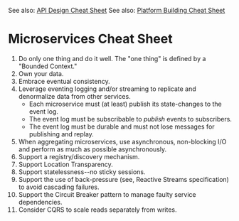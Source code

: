 See also: [API Design Cheat Sheet](https://github.com/RestCheatSheet/api-cheat-sheet#api-design-cheat-sheet)
See also: [Platform Building Cheat Sheet](https://github.com/RestCheatSheet/platform-cheat-sheet#platform-building-cheat-sheet)

# Microservices Cheat Sheet
1. Do only one thing and do it well. The "one thing" is defined by a "Bounded Context."
1. Own your data.
1. Embrace eventual consistency.
1. Leverage eventing logging and/or streaming to replicate and denormalize data from other services.
    * Each microservice must (at least) publish its state-changes to the event log.
    * The event log must be subscribable to *publish* events to subscribers.
    * The event log must be durable and must not lose messages for publishing and replay.
1. When aggregating microservices, use asynchronous, non-blocking I/O and perform as much as possible asynchronously.
1. Support a registry/discovery mechanism.
1. Support Location Transparency.
1. Support statelessness--no sticky sessions.
1. Support the use of back-pressure (see, Reactive Streams specification) to avoid cascading failures.
1. Support the Circuit Breaker pattern to manage faulty service dependencies.
1. Consider CQRS to scale reads separately from writes.
